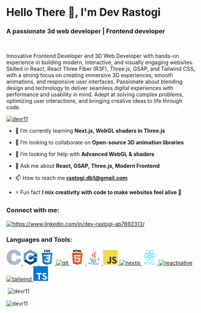 <h1>Hello There 👋, I'm Dev Rastogi</h1>
<h3>A passionate 3d web developer | Frontend developer</h3>
&nbsp;
<p>Innovative Frontend Developer and 3D Web Developer with hands-on experience in building modern, interactive, and
visually engaging websites. Skilled in React, React Three Fiber (R3F), Three.js, GSAP, and Tailwind CSS, with a strong
focus on creating immersive 3D experiences, smooth animations, and responsive user interfaces. Passionate about
blending design and technology to deliver seamless digital experiences with performance and usability in mind. Adept
at solving complex problems, optimizing user interactions, and bringing creative ideas to life through code.</p>

<p align="left"> <a href="https://github.com/ryo-ma/github-profile-trophy"><img src="https://github-profile-trophy.vercel.app/?username=devr11" alt="devr11" /></a> </p>

- 🌱 I’m currently learning **Next.js, WebGL shaders in Three.js**

- 👯 I’m looking to collaborate on **Open-source 3D animation libraries**

- 🤝 I’m looking for help with **Advanced WebGL & shaders**

- 💬 Ask me about **React, GSAP, Three.js, Modern Frontend**

- 📫 How to reach me **rastogi.db1@gmail.com**

- ⚡ Fun fact **I mix creativity with code to make websites feel alive 🚀**

<h3 align="left">Connect with me:</h3>
<p align="left">
<a href="https://www.linkedin.com/in/dev-rastogi-ab7692313/" target="blank"><img align="center" src="https://raw.githubusercontent.com/rahuldkjain/github-profile-readme-generator/master/src/images/icons/Social/linked-in-alt.svg" alt="https://www.linkedin.com/in/dev-rastogi-ab7692313/" height="30" width="40" /></a>
</p>

<h3 align="left">Languages and Tools:</h3>
<p align="left"> <a href="https://www.cprogramming.com/" target="_blank" rel="noreferrer"> <img src="https://raw.githubusercontent.com/devicons/devicon/master/icons/c/c-original.svg" alt="c" width="40" height="40"/> </a> <a href="https://www.w3schools.com/cpp/" target="_blank" rel="noreferrer"> <img src="https://raw.githubusercontent.com/devicons/devicon/master/icons/cplusplus/cplusplus-original.svg" alt="cplusplus" width="40" height="40"/> </a> <a href="https://www.w3schools.com/css/" target="_blank" rel="noreferrer"> <img src="https://raw.githubusercontent.com/devicons/devicon/master/icons/css3/css3-original-wordmark.svg" alt="css3" width="40" height="40"/> </a> <a href="https://git-scm.com/" target="_blank" rel="noreferrer"> <img src="https://www.vectorlogo.zone/logos/git-scm/git-scm-icon.svg" alt="git" width="40" height="40"/> </a> <a href="https://www.w3.org/html/" target="_blank" rel="noreferrer"> <img src="https://raw.githubusercontent.com/devicons/devicon/master/icons/html5/html5-original-wordmark.svg" alt="html5" width="40" height="40"/> </a> <a href="https://www.java.com" target="_blank" rel="noreferrer"> <img src="https://raw.githubusercontent.com/devicons/devicon/master/icons/java/java-original.svg" alt="java" width="40" height="40"/> </a> <a href="https://developer.mozilla.org/en-US/docs/Web/JavaScript" target="_blank" rel="noreferrer"> <img src="https://raw.githubusercontent.com/devicons/devicon/master/icons/javascript/javascript-original.svg" alt="javascript" width="40" height="40"/> </a> <a href="https://nextjs.org/" target="_blank" rel="noreferrer"> <img src="https://cdn.worldvectorlogo.com/logos/nextjs-2.svg" alt="nextjs" width="40" height="40"/> </a> <a href="https://reactjs.org/" target="_blank" rel="noreferrer"> <img src="https://raw.githubusercontent.com/devicons/devicon/master/icons/react/react-original-wordmark.svg" alt="react" width="40" height="40"/> </a> <a href="https://reactnative.dev/" target="_blank" rel="noreferrer"> <img src="https://reactnative.dev/img/header_logo.svg" alt="reactnative" width="40" height="40"/> </a> <a href="https://tailwindcss.com/" target="_blank" rel="noreferrer"> <img src="https://www.vectorlogo.zone/logos/tailwindcss/tailwindcss-icon.svg" alt="tailwind" width="40" height="40"/> </a> <a href="https://www.typescriptlang.org/" target="_blank" rel="noreferrer"> <img src="https://raw.githubusercontent.com/devicons/devicon/master/icons/typescript/typescript-original.svg" alt="typescript" width="40" height="40"/> </a> </p>

<p>&nbsp;<img align="center" src="https://github-readme-stats.vercel.app/api?username=devr11&show_icons=true&locale=en" alt="devr11" /></p>

<p><img align="center" src="https://github-readme-streak-stats.herokuapp.com/?user=devr11&" alt="devr11" /></p>
